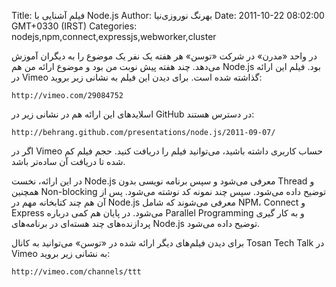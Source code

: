 Title: فیلم آشنایی با Node.js
Author: بهرنگ نوروزی‌نیا
Date: 2011-10-22 08:02:00 GMT+0330 (IRST)
Categories: nodejs,npm,connect,expressjs,webworker,cluster

در واحد «مدرن» در شرکت «توسن» هر هفته یک نفر یک موضوع را به دیگران آموزش می‌دهد. چند هفته پیش نوبت من بود و موضوع ارائه من هم Node.js بود. فیلم این ارائه در Vimeo گذاشته شده است. برای دیدن این فیلم به نشانی زیر بروید:

    http://vimeo.com/29084752

اسلایدهای این ارائه هم در نشانی زیر در GitHub در دسترس هستند:

    http://behrang.github.com/presentations/node.js/2011-09-07/

اگر در Vimeo حساب کاربری داشته باشید، می‌توانید فیلم را دریافت کنید. حجم فیلم کم شده تا دریافت آن ساده‌تر باشد.

در این ارائه، نخست Node.js معرفی می‌شود و سپس برنامه نویسی بدون Thread و همچنین Non-blocking توضیح داده می‌شود. سپس چند نمونه کد نوشته می‌شود. پس از آن هم چند کتابخانه مهم در Node.js معرفی می‌شوند که شامل NPM، Connect و Express می‌شود. در پایان هم کمی درباره Parallel Programming و به کار گیری پردازنده‌های چند هسته‌ای در برنامه‌های Node.js توضیح داده می‌شود.

برای دیدن فیلم‌های دیگر ارائه شده در «توسن» می‌توانید به کانال Tosan Tech Talk در Vimeo به نشانی زیر بروید:

    http://vimeo.com/channels/ttt